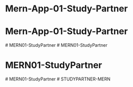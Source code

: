 # Mern-App-01-Study-Partner
# Mern-App-01-Study-Partner
#   M E R N 0 1 - S t u d y P a r t n e r  
 # MERN01-StudyPartner
# MERN01-StudyPartner
#   M E R N 0 1 - S t u d y P a r t n e r  
 #   S T U D Y P A R T N E R - M E R N  
 